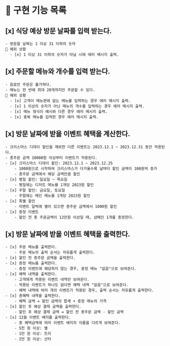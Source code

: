 # 🚀 구현 기능 목록

## [x] 식당 예상 방문 날짜를 입력 받는다.
    - 방문할 날짜는 1 이상 31 이하의 숫자
    🚨 예외 상황
      - [x] 1 이상 31 이하의 숫자가 아닐 시에 에러 메시지 출력.
## [x] 주문할 메뉴와 개수를 입력 받는다.
    - 음료만 주문은 불가하다.
    - 메뉴는 한 번에 최대 20개까지만 주문할 수 있다.
    🚨 예외 상황
      - [x] 고객이 메뉴판에 없는 메뉴를 입력하는 경우 에러 메시지 출력.
      - [x] 1 이상의 숫자가 아닌 메뉴의 개수를 입력하는 경우 에러 메시지 출력.
      - [x] 메뉴 형식이 예시와 다른 경우 에러 메시지 출력.
      - [x] 중복 메뉴를 입력한 경우 에러 메시지 출력.
## [x] 방문 날짜에 받을 이벤트 혜택을 계산한다.
    - 크리스마스 디데이 할인을 제외한 다른 이벤트는 2023.12.1 ~ 2023.12.31 동안 적용된다.
    - 총주문 금액 10000원 이상부터 이벤트가 적용된다.
    - [x] 크리스마스 디데이 할인: 2023.12.1 ~ 2023.12.25
        - 1000원으로 시작하여 크리스마스가 다가올수록 날마다 할인 금액이 100원씩 증가
        - 총주문 금액에서 해당 금액만큼 할인
    - [x] 평일 할인: 일요일 ~ 목요일
        - 평일에는 디저트 메뉴를 1개당 2023원 할인
    - [x] 주말 할인: 금요일, 토요일
        - 주말에는 메인 메뉴를 1개당 2023원 할인
    - [x] 특별 할인
        - 이벤트 달력에 별이 있으면 총주문 금액에서 1000원 할인
    - [x] 증정 이벤트
        - 할인 전 총 주문금액이 12만원 이상일 때, 샴페인 1개를 증정한다.
## [x] 방문 날짜에 받을 이벤트 혜택을 출력한다.
    - [x] 주문 메뉴를 출력한다.
        - 주문 메뉴의 출력 순서는 자유롭게 출력한다.
    - [x] 할인 전 총주문 금액을 출력한다.
    - [x] 증정 메뉴를 출력한다.
        - 증정 이벤트에 해당하지 않는 경우, 증정 메뉴 "없음"으로 보여준다.
    - [x] 혜택 내역을 출력한다.
        - 고객에게 적용된 이벤트 내역만 보여준다.
        - 적용된 이벤트가 하나도 없다면 혜택 내역 "없음"으로 보여준다.
        - 혜택 내역에 여러 개의 이벤트가 적용된 경우, 출력 순서는 자유롭게 출력한다.
    - [x] 총혜택 내역을 출력한다.
        - 혜택 금액 = 할인 금액의 합계 + 증정 메뉴의 가격
    - [x] 할인 후 예상 결제 금액을 출력한다.
        - 할인 후 예상 결제 금액 = 할인 전 총주문 금액 - 할인 금액
    - [x] 12월 이벤트 배지를 출력한다.
        - 총 혜택금액에 따라 이벤트 배지의 이름을 다르게 보여준다.
        - 5천 원 이상: 별
        - 1만 원 이상: 트리
        - 2만 원 이상: 산타


